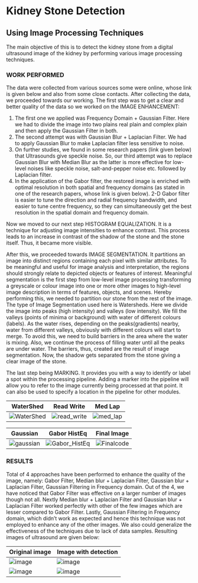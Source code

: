 # Kidney Stone Detection
## Using Image Processing Techniques

The main objective of this is to detect the kidney stone from a digital ultrasound image of the kidney by performing various image processing techniques.

### WORK PERFORMED
The data were collected from various sources some were online, whose link is given below and also from some close contacts. After collecting the data, we proceeded towards our working.
The first step was to get a clear and better quality of the data so we worked on the IMAGE ENHANCEMENT:
1.	The first one we applied was Frequency Domain + Gaussian Filter. Here we had to divide the image into two plains real plain and complex plain and then apply the Gaussian Filter in both.
2.	The second attempt was with Gaussian Blur + Laplacian Filter. We had to apply Gaussian Blur to make Laplacian filter less sensitive to noise.
3.	On further studies, we found in some research papers (link given below) that Ultrasounds give speckle noise. So, our third attempt was to replace Gaussian Blur with Median Blur as the latter is more effective for low-level noises like speckle noise, salt-and-pepper noise etc. followed by Laplacian filter.
4.	In the application of the Gabor filter, the restored image is enriched with optimal resolution in both spatial and frequency domains (as stated in one of the research papers, whose link is given below). 2-D Gabor filter is easier to tune the direction and radial frequency bandwidth, and easier to tune centre frequency, so they can simultaneously get the best resolution in the spatial domain and frequency domain.

Now we moved to our next step HISTOGRAM EQUALIZATION. 
It is a technique for adjusting image intensities to enhance contrast. This process leads to an increase in contrast of the shadow of the stone and the stone itself. Thus, it became more visible.

 After this, we proceeded towards IMAGE SEGMENTATION.
It partitions an image into distinct regions containing each pixel with similar attributes. To be meaningful and useful for image analysis and interpretation, the regions should strongly relate to depicted objects or features of interest. Meaningful segmentation is the first step from low-level image processing transforming a greyscale or colour image into one or more other images to high-level image description in terms of features, objects, and scenes. Hereby performing this, we needed to partition our stone from the rest of the image. The type of Image Segmentation used here is Watersheds. Here we divide the image into peaks (high intensity) and valleys (low intensity). We fill the valleys (points of minima or background) with water of different colours (labels). As the water rises, depending on the peaks(gradients) nearby, water from different valleys, obviously with different colours will start to merge. To avoid this, we need to build barriers in the area where the water is mixing. Also, we continue the process of filling water until all the peaks are under water. The barriers, thus, created are the result of image segmentation. Now, the shadow gets separated from the stone giving a clear image of the stone. 

The last step being MARKING.
 It provides you with a way to identify or label a spot within the processing pipeline. Adding a marker into the pipeline will allow you to refer to the image currently being processed at that point. It can also be used to specify a location in the pipeline for other modules.



| WaterShed  | Read Write | Med Lap |
| ------------- | ------------- | ------------- |
| ![WaterShed](https://user-images.githubusercontent.com/67019423/119897060-85a55200-bf5d-11eb-8b91-b45b39f530c9.PNG) | ![read_write](https://user-images.githubusercontent.com/67019423/119897084-8ccc6000-bf5d-11eb-8ece-ac0646e23d77.PNG) | ![med_lap](https://user-images.githubusercontent.com/67019423/119897117-9655c800-bf5d-11eb-80b6-d0a085089d52.PNG) |

| Gaussian  | Gabor HistEq | Final Image |
| ------------- | ------------- | ------------- |
| ![gaussian](https://user-images.githubusercontent.com/67019423/119897180-a9689800-bf5d-11eb-9885-671785171637.PNG) | ![Gabor_HistEq](https://user-images.githubusercontent.com/67019423/119897224-b8e7e100-bf5d-11eb-9cd9-a2b6955077d9.PNG) | ![Finalcode](https://user-images.githubusercontent.com/67019423/119897256-c43b0c80-bf5d-11eb-8ac2-df3291acda56.PNG) |

### RESULTS
Total of 4 approaches have been performed to enhance the quality of the image, namely: Gabor Filter, Median blur + Laplacian Filter, Gaussian blur + Laplacian Filter, Gaussian Filtering in Frequency domain. Out of the 4, we have noticed that Gabor Filter was effective on a larger number of images though not all. Nextly Median blur + Laplacian Filter and Gaussian blur + Laplacian Filter worked perfectly with other of the few images which are lesser compared to Gabor Filter. Lastly, Gaussian Filtering in Frequency domain, which didn’t work as expected and hence this technique was not employed to enhance any of the other images. We also could generalize the effectiveness of the techniques due to lack of data samples.
Resulting images of ultrasound are given below:

| Original image  | Image with detection |
| ------------- | ------------- |
| ![image](https://user-images.githubusercontent.com/67019423/119896533-c6e93200-bf5c-11eb-973f-79330915b0d9.png) | ![image](https://user-images.githubusercontent.com/67019423/119896558-d0729a00-bf5c-11eb-8bb6-94f75137f1f9.png) |
| ![image](https://user-images.githubusercontent.com/67019423/119896609-df594c80-bf5c-11eb-943d-90cbe5856fb7.png) | ![image](https://user-images.githubusercontent.com/67019423/119896625-e7b18780-bf5c-11eb-91dd-f2b8941c6556.png) |

